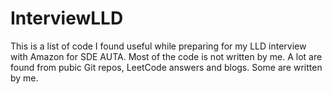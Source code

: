 # InterviewLLD
This is a list of code I found useful while preparing for my LLD interview with Amazon for SDE AUTA. Most of the code is not written by me. A lot are found from pubic Git repos, LeetCode answers and blogs. Some are written by me. 
